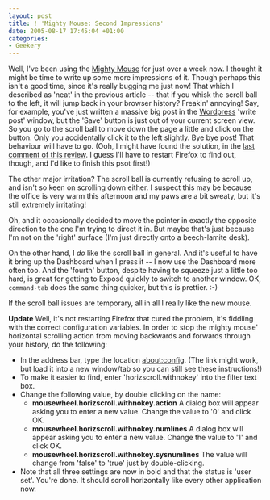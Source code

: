 ```yaml
---
layout: post
title: ! 'Mighty Mouse: Second Impressions'
date: 2005-08-17 17:45:04 +01:00
categories:
- Geekery
---
```

Well, I've been using the <a href="http://woss.name/2005/08/08/mighty-mouse-first-impressions/" title="Mighty Mouse: First Impressions">Mighty Mouse</a> for just over a week now.  I thought it might be time to write up some more impressions of it.  Though perhaps this isn't a good time, since it's really bugging me just now!  That which I described as 'neat' in the previous article -- that if you whisk the scroll ball to the left, it will jump back in your browser history?  Freakin' annoying!  Say, for example, you've just written a massive big post in the <a href="http://wordpress.org/">Wordpress</a> 'write post' window, but the 'Save' button is just out of your current screen view.  So you go to the scroll ball to move down the page a little and click on the button.  Only you accidentally click it to the left slightly.  Bye bye post!  That behaviour will have to go.  (Ooh, I might have found the solution, in the <a href="http://www.macnn.com/articles/05/08/09/mighty.mouse.review/">last comment of this review</a>.  I guess I'll have to restart Firefox to find out, though, and I'd like to finish this psot first!)

The other major irritation?  The scroll ball is currently refusing to scroll up, and isn't so keen on scrolling down either.  I suspect this may be because the office is very warm this afternoon and my paws are a bit sweaty, but it's still extremely irritating!

Oh, and it occasionally decided to move the pointer in exactly the opposite direction to the one I'm trying to direct it in.  But maybe that's just because I'm not on the 'right' surface (I'm just directly onto a beech-lamite desk).

On the other hand, I <em>do</em> like the scroll ball in general.  And it's useful to have it bring up the Dashboard when I press it -- I now use the Dashboard more often too.  And the 'fourth' button, despite having to squeeze just a little too hard, is great for getting to Expos&eacute; quickly to switch to another window.  OK, <code>command-tab</code> does the same thing quicker, but this is prettier. :-)

If the scroll ball issues are temporary, all in all I really like the new mouse.

<strong>Update</strong>  Well, it's not restarting Firefox that cured the problem, it's fiddling with the correct configuration variables.  In order to stop the mighty mouse' horizontal scrolling action from moving backwards and forwards through your history, do the following:

<ul>
  <li>In the address bar, type the location <a href="about:config">about:config</a>.  (The link might work, but load it into a new window/tab so you can still see these instructions!)</li>
  <li>To make it easier to find, enter 'horizscroll.withnokey' into the filter text box.</li>
  <li>Change the following value, by double clicking on the name:
  <ul><li><strong>mousewheel.horizscroll.withnokey.action</strong>  A dialog box will appear asking you to enter a new value.  Change the value to '0' and click OK.</li>
    <li><strong>mousewheel.horizscroll.withnokey.numlines</strong>  A dialog box will appear asking you to enter a new value.  Change the value to '1' and click OK.</li>
    <li><strong>mousewheel.horizscroll.withnokey.sysnumlines</strong>  The value will change from 'false' to 'true' just by double-clicking.</li>
  </ul></li>
  <li>Note that all three settings are now in bold and that the status is 'user set'.  You're done.  It should scroll horizontally like every other application now.</li>
</ul>
